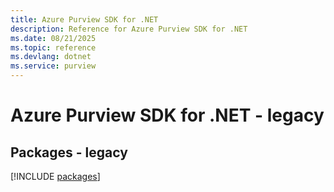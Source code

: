 ```yaml
---
title: Azure Purview SDK for .NET
description: Reference for Azure Purview SDK for .NET
ms.date: 08/21/2025
ms.topic: reference
ms.devlang: dotnet
ms.service: purview
---
```

# Azure Purview SDK for .NET - legacy
## Packages - legacy
[!INCLUDE [packages](purview-index.md)]
